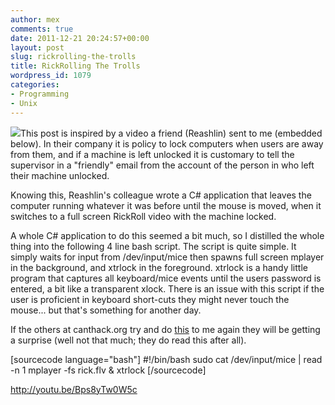 ```yaml
---
author: mex
comments: true
date: 2011-12-21 20:24:57+00:00
layout: post
slug: rickrolling-the-trolls
title: RickRolling The Trolls
wordpress_id: 1079
categories:
- Programming
- Unix
---
```


[![](http://canthack.org/uploads/rick-300x150.jpg)](http://canthack.org/uploads/rick.jpg)This post is inspired by a video a friend (Reashlin) sent to me (embedded below). In their company it is policy to lock computers when users are away from them, and if a machine is left unlocked it is customary to tell the supervisor in a "friendly" email from the account of the person in who left their machine unlocked.

Knowing this, Reashlin's colleague wrote a C# application that leaves the computer running whatever it was before until the mouse is moved, when it switches to a full screen RickRoll video with the machine locked.

A whole C# application to do this seemed a bit much, so I distilled the whole thing into the following 4 line bash script. The script is quite simple. It simply waits for input from /dev/input/mice then spawns full screen mplayer in the background, and xtrlock in the foreground.  xtrlock is a handy little program that captures all keyboard/mice events until the users password is entered, a bit like a transparent xlock.  There is an issue with this script if the user is proficient in keyboard short-cuts they might never touch the mouse... but that's something for another day.

If the others at canthack.org try and do [this](http://canthack.org/uploads/aliastroll.jpg) to me again they will be getting a surprise (well not that much; they do read this after all).

[sourcecode language="bash"]
#!/bin/bash
sudo cat /dev/input/mice | read -n 1
mplayer -fs rick.flv &
xtrlock
[/sourcecode]

http://youtu.be/Bps8yTw0W5c
